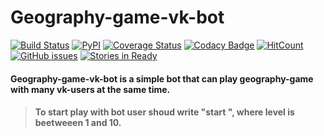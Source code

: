 # Geography-game-vk-bot

[![Build Status](https://travis-ci.org/MaxVinogradov/Geography-game-vk-bot.svg?branch=master)](https://travis-ci.org/MaxVinogradov/Geography-game-vk-bot)
[![PyPI](https://img.shields.io/badge/python-3.4%2C%203.5-green.svg)]()
[![Coverage Status](https://coveralls.io/repos/github/MaxVinogradov/Geography-game-vk-bot/badge.svg?branch=master)](https://coveralls.io/github/MaxVinogradov/Geography-game-vk-bot?branch=master)
[![Codacy Badge](https://api.codacy.com/project/badge/Grade/fc0c11f7fcf84cd391481c1e2cee4e50)](https://www.codacy.com/app/vinogradov-max97/Geography-game-vk-bot?utm_source=github.com&amp;utm_medium=referral&amp;utm_content=MaxVinogradov/Geography-game-vk-bot&amp;utm_campaign=Badge_Grade)
[![HitCount](https://hitt.herokuapp.com/MaxVinogradov/Geography-game-vk-bot.svg)](https://github.com/MaxVinogradov/Geography-game-vk-bot/)
[![GitHub issues](https://img.shields.io/github/issues/MaxVinogradov/Geography-game-vk-bot.svg)](https://github.com/MaxVinogradov/Geography-game-vk-bot/issues)
[![Stories in Ready](https://badge.waffle.io/MaxVinogradov/Geography-game-vk-bot.png?label=ready&title=Ready)](https://waffle.io/MaxVinogradov/Geography-game-vk-bot)

#### Geography-game-vk-bot is a simple bot that can play geography-game with many vk-users at the same time.
>#### To start play with bot user shoud write "start <level>", where level is beetweeen 1 and 10.